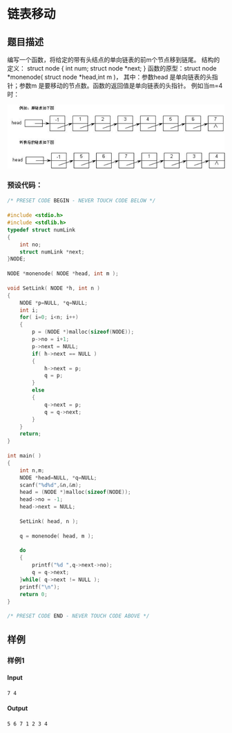 # 链表移动

## 题目描述

编写一个函数，将给定的带有头结点的单向链表的前m个节点移到链尾。
  结构的定义：
struct node
{ int num;
       struct node *next;
}
函数的原型：struct node *monenode( struct node *head,int m )， 其中：参数head 是单向链表的头指针；参数m 是要移动的节点数。函数的返回值是单向链表的头指针。
例如当m=4时：

![链表20121229](../../pic/链表20121229.JPG)

### 预设代码：

```c
/* PRESET CODE BEGIN - NEVER TOUCH CODE BELOW */

#include <stdio.h>
#include <stdlib.h>
typedef struct numLink
{
	int no;
	struct numLink *next;
}NODE;

NODE *monenode( NODE *head, int m );

void SetLink( NODE *h, int n )
{
	NODE *p=NULL, *q=NULL;
	int i;
	for( i=0; i<n; i++)
	{
		p = (NODE *)malloc(sizeof(NODE));
		p->no = i+1;
		p->next = NULL;
		if( h->next == NULL )
		{
			h->next = p;
			q = p;
		}
		else
		{
			q->next = p;
			q = q->next;
		}
	}
	return;
}

int main( )
{
	int n,m;
	NODE *head=NULL, *q=NULL;
	scanf("%d%d",&n,&m);
	head = (NODE *)malloc(sizeof(NODE));
	head->no = -1;
	head->next = NULL;

	SetLink( head, n );

	q = monenode( head, m );

	do
	{
		printf("%d ",q->next->no);
		q = q->next;
	}while( q->next != NULL ); 
	printf("\n");
	return 0;
}

/* PRESET CODE END - NEVER TOUCH CODE ABOVE */
```



## 样例

### 样例1

#### Input

```
7 4
```

#### Output

```
5 6 7 1 2 3 4 
```
